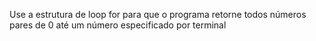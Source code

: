 Use a estrutura de loop for para que o programa retorne todos números pares de 0 até um número especificado por terminal